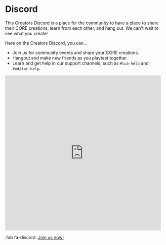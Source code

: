 # Discord

This Creators Discord is a place for the community to have a place to share their CORE creations, learn from each other, and hang out.
We can't wait to see what you create!

Here on the Creators Discord, you can...

* Join us for community events and share your CORE creations.
* Hangout and make new friends as you playtest together.
* Learn and get help in our support channels, such as `#lua-help`  and `#editor-help`.

<div id="discord-embed">
    <iframe src="https://discordapp.com/widget?id=547553459562610698&theme=dark" width="100%" height="500" allowtransparency="true" frameborder="0"></iframe>
</div>

:fab fa-discord: [Join us now!](https://discord.gg/85k8A7V)
